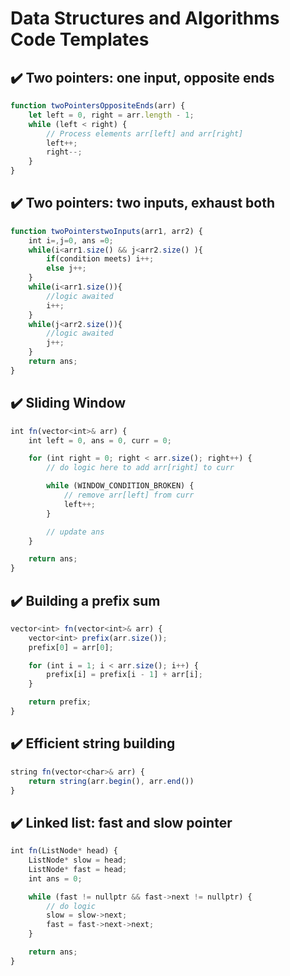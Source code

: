 # Data Structures and Algorithms Code Templates

##  ✔️ Two pointers: one input, opposite ends

```javascript
function twoPointersOppositeEnds(arr) {
    let left = 0, right = arr.length - 1;
    while (left < right) {
        // Process elements arr[left] and arr[right]
        left++;
        right--;
    }
}


```

##  ✔️ Two pointers: two inputs, exhaust both

```javascript
function twoPointerstwoInputs(arr1, arr2) {
    int i=,j=0, ans =0;
    while(i<arr1.size() && j<arr2.size() ){
        if(condition meets) i++;
        else j++;
    }
    while(i<arr1.size()){
        //logic awaited
        i++;
    }
    while(j<arr2.size()){
        //logic awaited
        j++;
    }
    return ans;
}


```
##  ✔️ Sliding Window

```javascript
int fn(vector<int>& arr) {
    int left = 0, ans = 0, curr = 0;

    for (int right = 0; right < arr.size(); right++) {
        // do logic here to add arr[right] to curr

        while (WINDOW_CONDITION_BROKEN) {
            // remove arr[left] from curr
            left++;
        }

        // update ans
    }

    return ans;
}


```
##  ✔️ Building a prefix sum 

```javascript
vector<int> fn(vector<int>& arr) {
    vector<int> prefix(arr.size());
    prefix[0] = arr[0];

    for (int i = 1; i < arr.size(); i++) {
        prefix[i] = prefix[i - 1] + arr[i];
    }

    return prefix;
}


```
##  ✔️ Efficient string building

```javascript
string fn(vector<char>& arr) {
    return string(arr.begin(), arr.end())
}


```

##  ✔️ Linked list: fast and slow pointer

```javascript
int fn(ListNode* head) {
    ListNode* slow = head;
    ListNode* fast = head;
    int ans = 0;

    while (fast != nullptr && fast->next != nullptr) {
        // do logic
        slow = slow->next;
        fast = fast->next->next;
    }

    return ans;
}

```

